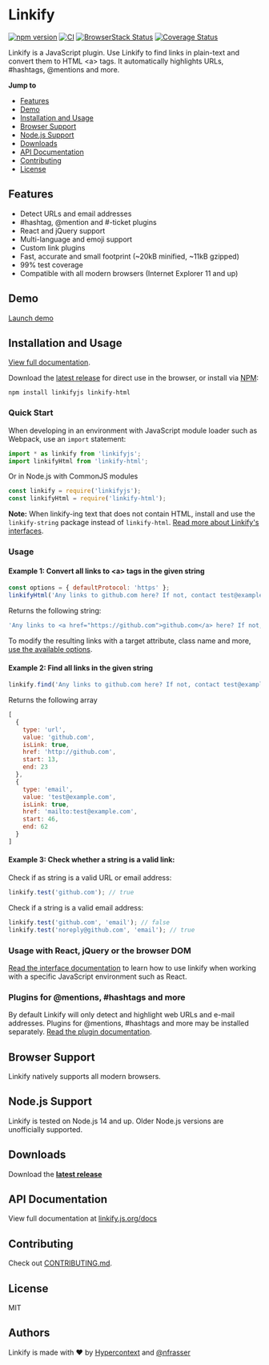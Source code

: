 # Linkify

[![npm version](https://badge.fury.io/js/linkifyjs.svg)](https://www.npmjs.com/package/linkifyjs)
[![CI](https://github.com/Hypercontext/linkifyjs/actions/workflows/ci.yml/badge.svg)](https://github.com/Hypercontext/linkifyjs/actions/workflows/ci.yml)
[![BrowserStack Status](https://automate.browserstack.com/badge.svg?badge_key=alN1cUFSYVI3Yitudjh6NkJuNURhVy9sRHQ0RXE2L0t2RWpDY3lHM3Rtbz0tLVZScU8rRHAyMWRoYjVVY000elJybHc9PQ==--35ad6d7d5981f5bc0efdb7b6ba78972d8174e7e5)](https://automate.browserstack.com/public-build/alN1cUFSYVI3Yitudjh6NkJuNURhVy9sRHQ0RXE2L0t2RWpDY3lHM3Rtbz0tLVZScU8rRHAyMWRoYjVVY000elJybHc9PQ==--35ad6d7d5981f5bc0efdb7b6ba78972d8174e7e5)
[![Coverage Status](https://coveralls.io/repos/github/Hypercontext/linkifyjs/badge.svg?branch=main)](https://coveralls.io/github/Hypercontext/linkifyjs?branch=main)

Linkify is a JavaScript plugin. Use Linkify to find links in plain-text and
convert them to HTML &lt;a&gt; tags. It automatically highlights URLs,
#hashtags, @mentions and more.

__Jump to__

- [Features](#features)
- [Demo](#demo)
- [Installation and Usage](#installation-and-usage)
- [Browser Support](#browser-support)
- [Node.js Support](#nodejs-support)
- [Downloads](#downloads)
- [API Documentation](#api-documentation)
- [Contributing](#contributing)
- [License](#license)

## Features

* Detect URLs and email addresses
* #hashtag, @mention and #-ticket plugins
* React and jQuery support
* Multi-language and emoji support
* Custom link plugins
* Fast, accurate and small footprint (~20kB minified, ~11kB gzipped)
* 99% test coverage
* Compatible with all modern browsers (Internet Explorer 11 and up)

## Demo
[Launch demo](https://linkify.js.org/#demo)

## Installation and Usage

[View full documentation](https://linkify.js.org/docs/).

Download the [latest release](https://github.com/Hypercontext/linkifyjs/releases) for direct use in the browser, or install via [NPM](https://www.npmjs.com/):

```
npm install linkifyjs linkify-html
```

### Quick Start

When developing in an environment with JavaScript module loader such as Webpack,
use an `import` statement:

```js
import * as linkify from 'linkifyjs';
import linkifyHtml from 'linkify-html';
```

Or in Node.js with CommonJS modules

```js
const linkify = require('linkifyjs');
const linkifyHtml = require('linkify-html');
```

**Note:** When linkify-ing text that does not contain HTML, install and use the
`linkify-string` package instead of `linkify-html`. [Read more about Linkify's
interfaces](https://linkify.js.org/docs/interfaces.html).

### Usage

#### Example 1: Convert all links to &lt;a&gt; tags in the given string

```js
const options = { defaultProtocol: 'https' };
linkifyHtml('Any links to github.com here? If not, contact test@example.com', options);
```

Returns the following string:

```js
'Any links to <a href="https://github.com">github.com</a> here? If not, contact <a href="mailto:test@example.com">test@example.com</a>'
```

To modify the resulting links with a target attribute, class name and more, [use
the available options](https://linkify.js.org/docs/options.html).

#### Example 2: Find all links in the given string

```js
linkify.find('Any links to github.com here? If not, contact test@example.com');
```

Returns the following array

```js
[
  {
    type: 'url',
    value: 'github.com',
    isLink: true,
    href: 'http://github.com',
    start: 13,
    end: 23
  },
  {
    type: 'email',
    value: 'test@example.com',
    isLink: true,
    href: 'mailto:test@example.com',
    start: 46,
    end: 62
  }
]
```

#### Example 3: Check whether a string is a valid link:

Check if as string is a valid URL or email address:

```js
linkify.test('github.com'); // true
```

Check if a string is a valid email address:

```js
linkify.test('github.com', 'email'); // false
linkify.test('noreply@github.com', 'email'); // true
```

### Usage with React, jQuery or the browser DOM

[Read the interface documentation](https://linkify.js.org/docs/interfaces.html)  to learn how to use linkify when working with a specific JavaScript environment such as React.

### Plugins for @mentions, #hashtags and more

By default Linkify will only detect and highlight web URLs and e-mail addresses.
Plugins for @mentions, #hashtags and more may be installed separately. [Read the
plugin documentation](https://linkify.js.org/docs/plugins.html).

## Browser Support

Linkify natively supports all modern browsers.

## Node.js Support

Linkify is tested on Node.js 14 and up. Older Node.js versions are unofficially
supported.

## Downloads

Download the [**latest release**](https://github.com/Hypercontext/linkifyjs/releases)

## API Documentation

View full documentation at [linkify.js.org/docs](https://linkify.js.org/docs/)

## Contributing

Check out [CONTRIBUTING.md](https://github.com/Hypercontext/linkifyjs/blob/main/CONTRIBUTING.md).

## License

MIT

## Authors

Linkify is made with ❤️ by [Hypercontext](https://hypercontext.com/) and [@nfrasser](https://github.com/nfrasser)

